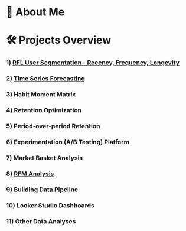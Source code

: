 # 👨 About Me 


# 🛠️ Projects Overview
### 1) [RFL User Segmentation - Recency, Frequency, Longevity](https://github.com/HasanRizvi17/Hasan-Data-Portfolio/tree/main/RFL%20User%20Segmentation%20-%20Recency%2C%20Frequency%2C%20Longevity)
### 2) [Time Series Forecasting](https://github.com/HasanRizvi17/Hasan-Data-Portfolio/tree/main/Time%20Series%20Forecasting)
### 3) Habit Moment Matrix
### 4) Retention Optimization
### 5) Period-over-period Retention
### 6) Experimentation (A/B Testing) Platform
### 7) Market Basket Analysis
### 8) [RFM Analysis](https://github.com/HasanRizvi17/Hasan-Data-Analytics-Projects/tree/main/RFM%20Analysis)
### 9) Building Data Pipeline
### 10) Looker Studio Dashboards
### 11) Other Data Analyses
